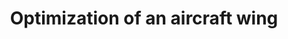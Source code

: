 ---
link: /designopt/projects/2016/desopt_2016_08.pdf
title: Optimization of an aircraft wing
authors: J. Maneth, B. Wainwright, P. Harper
year: 2016
categories: 598studentproject
---